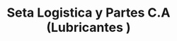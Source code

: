 ---
title: "Seta Logistica y Partes C.A (Lubricantes )"
url: /caracas/seta-logistica-y-partes-c-a-lubricantes/
shop: Autoteile
---